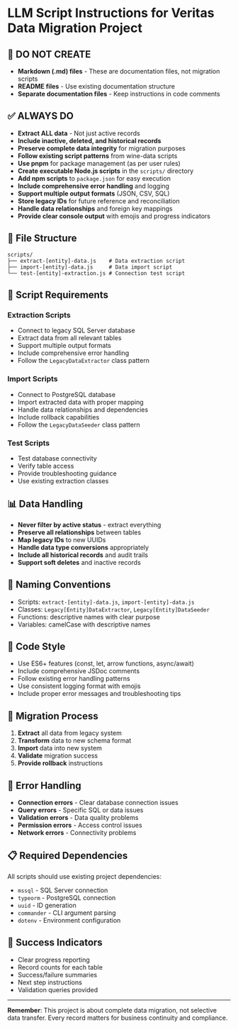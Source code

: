 # LLM Script Instructions for Veritas Data Migration Project

## 🚫 DO NOT CREATE

- **Markdown (.md) files** - These are documentation files, not migration scripts
- **README files** - Use existing documentation structure
- **Separate documentation files** - Keep instructions in code comments

## ✅ ALWAYS DO

- **Extract ALL data** - Not just active records
- **Include inactive, deleted, and historical records**
- **Preserve complete data integrity** for migration purposes
- **Follow existing script patterns** from wine-data scripts
- **Use pnpm** for package management (as per user rules)
- **Create executable Node.js scripts** in the `scripts/` directory
- **Add npm scripts** to `package.json` for easy execution
- **Include comprehensive error handling** and logging
- **Support multiple output formats** (JSON, CSV, SQL)
- **Store legacy IDs** for future reference and reconciliation
- **Handle data relationships** and foreign key mappings
- **Provide clear console output** with emojis and progress indicators

## 📁 File Structure

```
scripts/
├── extract-[entity]-data.js    # Data extraction script
├── import-[entity]-data.js     # Data import script
└── test-[entity]-extraction.js # Connection test script
```

## 🔧 Script Requirements

### Extraction Scripts
- Connect to legacy SQL Server database
- Extract data from all relevant tables
- Support multiple output formats
- Include comprehensive error handling
- Follow the `LegacyDataExtractor` class pattern

### Import Scripts
- Connect to PostgreSQL database
- Import extracted data with proper mapping
- Handle data relationships and dependencies
- Include rollback capabilities
- Follow the `LegacyDataSeeder` class pattern

### Test Scripts
- Test database connectivity
- Verify table access
- Provide troubleshooting guidance
- Use existing extraction classes

## 📊 Data Handling

- **Never filter by active status** - extract everything
- **Preserve all relationships** between tables
- **Map legacy IDs** to new UUIDs
- **Handle data type conversions** appropriately
- **Include all historical records** and audit trails
- **Support soft deletes** and inactive records

## 🎯 Naming Conventions

- Scripts: `extract-[entity]-data.js`, `import-[entity]-data.js`
- Classes: `Legacy[Entity]DataExtractor`, `Legacy[Entity]DataSeeder`
- Functions: descriptive names with clear purpose
- Variables: camelCase with descriptive names

## 📝 Code Style

- Use ES6+ features (const, let, arrow functions, async/await)
- Include comprehensive JSDoc comments
- Follow existing error handling patterns
- Use consistent logging format with emojis
- Include proper error messages and troubleshooting tips

## 🔄 Migration Process

1. **Extract** all data from legacy system
2. **Transform** data to new schema format
3. **Import** data into new system
4. **Validate** migration success
5. **Provide rollback** instructions

## 🚨 Error Handling

- **Connection errors** - Clear database connection issues
- **Query errors** - Specific SQL or data issues
- **Validation errors** - Data quality problems
- **Permission errors** - Access control issues
- **Network errors** - Connectivity problems

## 📋 Required Dependencies

All scripts should use existing project dependencies:
- `mssql` - SQL Server connection
- `typeorm` - PostgreSQL connection
- `uuid` - ID generation
- `commander` - CLI argument parsing
- `dotenv` - Environment configuration

## 🎉 Success Indicators

- Clear progress reporting
- Record counts for each table
- Success/failure summaries
- Next step instructions
- Validation queries provided

---

**Remember**: This project is about complete data migration, not selective data transfer. Every record matters for business continuity and compliance.
